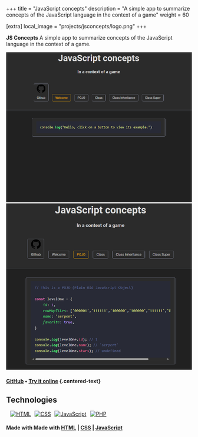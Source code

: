 +++
title = "JavaScript concepts"
description = "A simple app to summarize concepts of the JavaScript language in the context of a game"
weight = 60

[extra]
local_image = "projects/jsconcepts/logo.png"
+++

**JS Concepts** A simple app to summarize concepts of the JavaScript language in the context of a game.

![JS Concepts screenshot 1](./screenshot1.png)
![JS Concepts screenshot 2](./screenshot2.png)

#### [GitHub](https://github.com/darellanodev/js-concepts) • [Try it online](../../tryitonline/jsconcepts/index.html) {.centered-text}

## Technologies

<div style="display: flex; flex-wrap: wrap; gap: 10px; margin: .8em">
    <a href="https://developer.mozilla.org/en-US/docs/Web/HTML">
        <img src="https://img.shields.io/badge/HTML-E34F26?style=flat&logo=html5&logoColor=white" alt="HTML">
    </a>
    <a href="https://developer.mozilla.org/en-US/docs/Web/CSS">
        <img src="https://img.shields.io/badge/CSS-1572B6?style=flat&logo=css3&logoColor=white" alt="CSS">
    </a>
    <a href="https://developer.mozilla.org/en-US/docs/Web/JavaScript">
        <img src="https://img.shields.io/badge/JavaScript-F7DF1E?style=flat&logo=javascript&logoColor=black" alt="JavaScript">
    </a>
    <a href="https://www.php.net">
        <img src="https://img.shields.io/badge/PHP-777BB4?style=flat&logo=php&logoColor=white" alt="PHP">
    </a>
</div>

#### Made with Made with [HTML](https://developer.mozilla.org/en-US/docs/Web/HTML) | [CSS](https://developer.mozilla.org/en-US/docs/Web/CSS) | [JavaScript](https://developer.mozilla.org/en-US/docs/Web/JavaScript)
